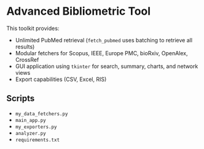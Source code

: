 # Advanced Bibliometric Tool

This toolkit provides:
- Unlimited PubMed retrieval (`fetch_pubmed` uses batching to retrieve all results)
- Modular fetchers for Scopus, IEEE, Europe PMC, bioRxiv, OpenAlex, CrossRef
- GUI application using `tkinter` for search, summary, charts, and network views
- Export capabilities (CSV, Excel, RIS)

## Scripts

- `my_data_fetchers.py`
- `main_app.py`
- `my_exporters.py`
- `analyzer.py`
- `requirements.txt`

